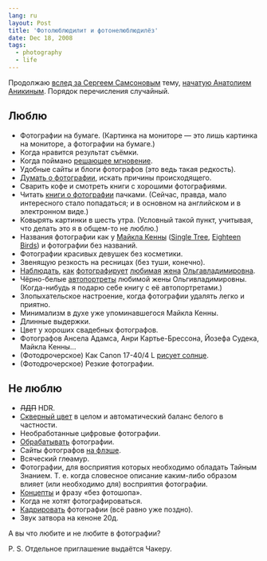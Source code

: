```yaml
---
lang: ru
layout: Post
title: 'Фотолюблюдилит и фотонелюблюдилёз'
date: Dec 18, 2008
tags:
  - photography
  - life
---
```


Продолжаю [вслед за Сергеем Самсоновым](http://focused.ru/3691/ "Простые фокусы — Любит/не любит") тему, [начатую Анатолием Аникиным](http://foto.ograf.ru/2008/12/15/927 "Заметки фоторедактора — Фотографические «Люблю и не люблю»"). Порядок перечисления случайный.

<!--more-->

## Люблю

- Фотографии на бумаге. (Картинка на мониторе — это лишь картинка на мониторе, а фотографии на бумаге.)
- Когда нравится результат съёмки.
- Когда поймано [решающее мгновение](http://en.wikipedia.org/wiki/Henri_Cartier-Bresson#The_Decisive_Moment "Wikipedia — Henri Cartier-Bresson — The Decisive Moment").
- Удобные сайты и блоги фотографов (это ведь такая редкость).
- [Думать о фотографии](/blog/tags/photography "Мои мысли о фотографии"), искать причины происходящего.
- Сварить кофе и смотреть книги с хорошими фотографиями.
- Читать [книги о фотографии](http://birdwatcher.ru/reading/ "Книги о фотографии, которые я читал") пачками. (Сейчас, правда, мало интересного стало попадаться; и в основном на английском и в электронном виде.)
- Ковырять картинки в шесть утра. (Условный такой пункт, учитывая, что делать это я в общем-то не люблю.)
- Названия фотографии как у [Майкла Кенны](http://www.michaelkenna.net/ "Michael Kenna Photography") ([Single Tree](http://www.michaelkenna.net/html/2007/hokkaido07/3.html "Michael Kenna — Single Tree"), [Eighteen Birds](http://www.michaelkenna.net/html/2008/newwork/10.html "Michael Kenna — Eighteen Birds")) и фотографии без названий.
- Фотографии красивых девушек без косметики.
- Звенящую резкость на ресницах (без туши, конечно).
- [Наблюдать](http://morning.photos/albums/kalevala/photos/447/ "Свирепый"), [как](http://morning.photos/albums/kalevala/photos/456/ "карельский") [фотографирует](http://morning.photos/albums/kalevala/photos/540/ "фотохомяк") [любимая](http://morning.photos/albums/kalevala/photos/537/ "вышел") [жена](http://morning.photos/albums/kalevala/photos/444/ "на") [Ольгавладимировна](http://morning.photos/albums/kalevala/photos/531/ "охоту.").
- Чёрно-белые [автопортреты](http://airve.livejournal.com/tag/img "Олькины автопортреты") любимой жены Ольгивладимировны. (Когда-нибудь я подарю себе книгу с её автопортретами.)
- Злопыхательское настроение, когда фотографии удалять легко и приятно.
- Минимализм в духе уже упоминавшегося Майкла Кенны.
- Длинные выдержки.
- Цвет у хороших свадебных фотографов.
- Фотографов Ансела Адамса, Анри Картье-Брессона, Йозефа Судека, Майкла Кенны…
- (Фотодрочерское) Как Canon 17-40/4 L [рисует солнце](http://morning.photos/photos/tags/sun/ "Фотографии с солнцем").
- (Фотодрочерское) Резкие фотографии.

## Не люблю

- ~~ЛДП~~ HDR.
- [Скверный цвет](/blog/2259 "Цвет времени") в целом и автоматический баланс белого в частности.
- Необработанные цифровые фотографии.
- [Обрабатывать](/blog/2134 "Обработка фотографий") фотографии.
- Сайты фотографов [на флэше](/blog/823 "Про Flash").
- Всяческий гл~~о~~амур.
- Фотографии, для восприятия которых необходимо обладать Тайным Знанием. Т. е. когда словесное описание каким-либо образом влияет (или необходимо для) восприятия фотографии.
- [Концепты](/blog/2663 "О концептуальной фотографии") и фразу «без фотошопа».
- Когда не хотят фотографироваться.
- [Кадрировать](/blog/1912 "Про кадрирование фотографий") фотографии (всё равно уже поздно).
- Звук затвора на кеноне 20д.

А вы что любите и не любите в фотографии?

P. S. Отдельное приглашение выдаётся Чакеру.
